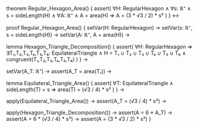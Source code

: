 theorem Regular_Hexagon_Area() {
  assert(
    ∀H: RegularHexagon ∧
    ∀s: ℝ⁺ ∧ 
    s = sideLength(H) ∧
    ∀A: ℝ⁺ ∧
    A = area(H) 
    ⇒ A = (3 * √3 / 2) * s²
  )
} ↔

proof Regular_Hexagon_Area() {
  setVar(H: RegularHexagon) →
  setVar(s: ℝ⁺, s = sideLength(H)) →
  setVar(A: ℝ⁺, A = area(H)) →
  
  lemma Hexagon_Triangle_Decomposition() {
    assert(
      ∀H: RegularHexagon ⇒
      ∃T₁,T₂,T₃,T₄,T₅,T₆: EquilateralTriangle ∧
      H = T₁ ∪ T₂ ∪ T₃ ∪ T₄ ∪ T₅ ∪ T₆ ∧
      congruent(T₁,T₂,T₃,T₄,T₅,T₆)
    )
  } →

  setVar(A_T: ℝ⁺) →
  assert(A_T = area(T₁)) →
  
  lemma Equilateral_Triangle_Area() {
    assert(
      ∀T: EquilateralTriangle ∧
      sideLength(T) = s
      ⇒ area(T) = (√3 / 4) * s²
    )
  } →
  
  apply(Equilateral_Triangle_Area()) →
  assert(A_T = (√3 / 4) * s²) →
  
  apply(Hexagon_Triangle_Decomposition()) →
  assert(A = 6 * A_T) →
  assert(A = 6 * (√3 / 4) * s²) →
  assert(A = (3 * √3 / 2) * s²)
}
